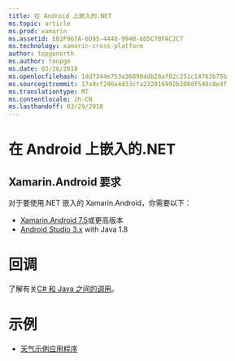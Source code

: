 ```yaml
---
title: 在 Android 上嵌入的.NET
ms.topic: article
ms.prod: xamarin
ms.assetid: EB2F967A-6D95-4448-994B-6D5C7BFAC2C7
ms.technology: xamarin-cross-platform
author: topgenorth
ms.author: toopge
ms.date: 03/28/2018
ms.openlocfilehash: 1dd7344e753a36898ddb28af82c251c14763b75b
ms.sourcegitcommit: 17a9cf246a4d33cfa232016992b308df540c8e4f
ms.translationtype: MT
ms.contentlocale: zh-CN
ms.lasthandoff: 03/29/2018
---
```

# <a name="net-embedding-on-android"></a>在 Android 上嵌入的.NET

## <a name="xamarinandroid-requirements"></a>Xamarin.Android 要求

对于要使用.NET 嵌入的 Xamarin.Android，你需要以下：

* [Xamarin.Android 7.5](https://www.visualstudio.com/xamarin/)或更高版本
* [Android Studio 3.x](https://developer.android.com/studio/index.html) with Java 1.8

# <a name="callbacks"></a>回调

了解有关[C# 和 Java 之间的调用](callbacks.md)。

# <a name="samples"></a>示例

* [天气示例应用程序](https://github.com/jamesmontemagno/embeddinator-weather)
